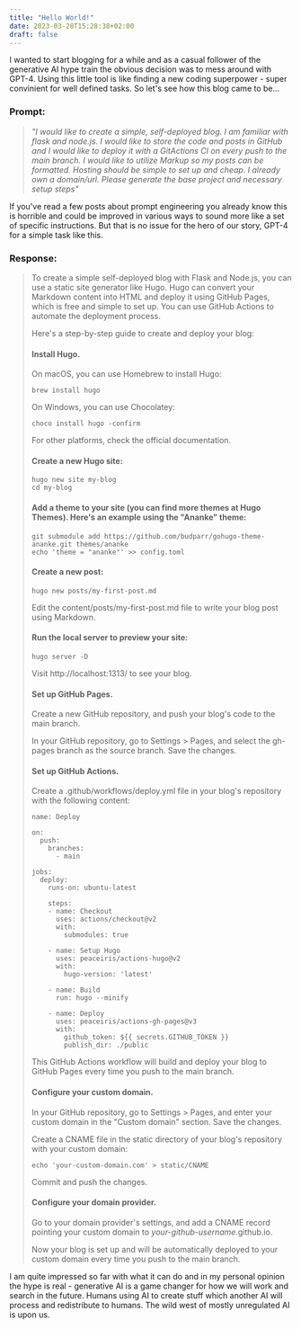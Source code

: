 ```yaml
---
title: "Hello World!"
date: 2023-03-28T15:28:38+02:00
draft: false
---
```


I wanted to start blogging for a while and as a casual follower of the generative AI hype train the obvious decision was to mess around with GPT-4. Using this little tool is like finding a new coding superpower - super convinient for well defined tasks. So let's see how this blog came to be...

### Prompt:
> *"I would like to create a simple, self-deployed blog. I am familiar with flask and node.js. I would like to store the code and posts in GitHub and I would like to deploy it with a GitActions CI on every push to the main branch. I would like to utilize Markup so my posts can be formatted. Hosting should be simple to set up and cheap. I already own a domain/url. Please generate the base project and necessary setup steps"*

If you've read a few posts about prompt engineering you already know this is horrible and could be improved in various ways to sound more like a set of specific instructions. But that is no issue for the hero of our story, GPT-4 for a simple task like this.

### Response:

> To create a simple self-deployed blog with Flask and Node.js, you can use a static site generator like Hugo. Hugo can convert your Markdown content into HTML and deploy it using GitHub Pages, which is free and simple to set up. You can use GitHub Actions to automate the deployment process.
> 
> Here's a step-by-step guide to create and deploy your blog:
> 
> #### Install Hugo.
> On macOS, you can use Homebrew to install Hugo:
> ```
> brew install hugo
> ```
> 
> On Windows, you can use Chocolatey:
> ```
> choco install hugo -confirm
> ```
> 
> For other platforms, check the official documentation.
> 
> #### Create a new Hugo site:
> ```
> hugo new site my-blog
> cd my-blog
> ```
> 
> #### Add a theme to your site (you can find more themes at Hugo Themes). Here's an example using the "Ananke" theme:
> ```
> git submodule add https://github.com/budparr/gohugo-theme-ananke.git themes/ananke
> echo 'theme = "ananke"' >> config.toml
> ```
>
> #### Create a new post:
> ```
> hugo new posts/my-first-post.md
> ```
> Edit the content/posts/my-first-post.md file to write your blog post using Markdown.
> 
> #### Run the local server to preview your site:
> ```
> hugo server -D
> ```
> Visit http://localhost:1313/ to see your blog.
> 
> #### Set up GitHub Pages.
> Create a new GitHub repository, and push your blog's code to the main branch.
> 
> In your GitHub repository, go to Settings > Pages, and select the gh-pages branch as the source branch. Save the changes.
> 
> #### Set up GitHub Actions.
> Create a .github/workflows/deploy.yml file in your blog's repository with the following content:
> 
> ```
> name: Deploy
> 
> on:
>   push:
>     branches:
>       - main
> 
> jobs:
>   deploy:
>     runs-on: ubuntu-latest
> 
>     steps:
>     - name: Checkout
>       uses: actions/checkout@v2
>       with:
>         submodules: true
> 
>     - name: Setup Hugo
>       uses: peaceiris/actions-hugo@v2
>       with:
>         hugo-version: 'latest'
> 
>     - name: Build
>       run: hugo --minify
> 
>     - name: Deploy
>       uses: peaceiris/actions-gh-pages@v3
>       with:
>         github_token: ${{ secrets.GITHUB_TOKEN }}
>         publish_dir: ./public
> ```
> This GitHub Actions workflow will build and deploy your blog to GitHub Pages every time you push to the main branch.
> 
> #### Configure your custom domain.
> In your GitHub repository, go to Settings > Pages, and enter your custom domain in the "Custom domain" section. Save the changes.
> 
> Create a CNAME file in the static directory of your blog's repository with your custom domain:
> 
> ```
> echo 'your-custom-domain.com' > static/CNAME
> ```
> Commit and push the changes.
> 
> #### Configure your domain provider.
> Go to your domain provider's settings, and add a CNAME record pointing your custom domain to *your-github-username*.github.io.
> 
> Now your blog is set up and will be automatically deployed to your custom domain every time you push to the main branch.

I am quite impressed so far with what it can do and in my personal opinion the hype is real - generative AI is a game changer for how we will work and search in the future. Humans using AI to create stuff which another AI will process and redistribute to humans. The wild west of mostly unregulated AI is upon us.